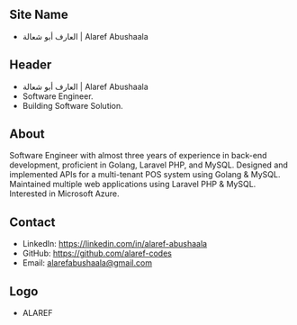 ## Site Name
- العارف أبو شعالة | Alaref Abushaala

## Header
- العارف أبو شعالة | Alaref Abushaala
- Software Engineer.
- Building Software Solution.

## About
Software Engineer with almost three years of experience in back-end development, proficient in Golang, Laravel PHP, and MySQL. Designed and implemented APIs for a multi-tenant POS system using Golang & MySQL. Maintained multiple web applications
using Laravel PHP & MySQL. Interested in Microsoft Azure.
 
## Contact
- LinkedIn: https://linkedin.com/in/alaref-abushaala
- GitHub: https://github.com/alaref-codes
- Email: alarefabushaala@gmail.com

## Logo
- ALAREF